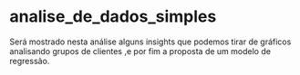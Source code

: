 # analise_de_dados_simples
Será mostrado nesta análise alguns insights que podemos tirar de gráficos analisando grupos de clientes ,e por fim a proposta de um modelo de regressão.
